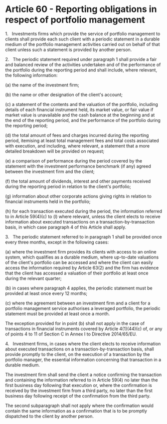 # Article 60 - Reporting obligations in respect of portfolio management


1.   Investments firms which provide the service of portfolio management to clients shall provide each such client with a periodic statement in a durable medium of the portfolio management activities carried out on behalf of that client unless such a statement is provided by another person.

2.   The periodic statement required under paragraph 1 shall provide a fair and balanced review of the activities undertaken and of the performance of the portfolio during the reporting period and shall include, where relevant, the following information:

(a) the name of the investment firm;

(b) the name or other designation of the client's account;

(c) a statement of the contents and the valuation of the portfolio, including details of each financial instrument held, its market value, or fair value if market value is unavailable and the cash balance at the beginning and at the end of the reporting period, and the performance of the portfolio during the reporting period;

(d) the total amount of fees and charges incurred during the reporting period, itemising at least total management fees and total costs associated with execution, and including, where relevant, a statement that a more detailed breakdown will be provided on request;

(e) a comparison of performance during the period covered by the statement with the investment performance benchmark (if any) agreed between the investment firm and the client;

(f) the total amount of dividends, interest and other payments received during the reporting period in relation to the client's portfolio;

(g) information about other corporate actions giving rights in relation to financial instruments held in the portfolio;

(h) for each transaction executed during the period, the information referred to in Article 59(4)(c) to (l) where relevant, unless the client elects to receive information about executed transactions on a transaction-by-transaction basis, in which case paragraph 4 of this Article shall apply.

3.   The periodic statement referred to in paragraph 1 shall be provided once every three months, except in the following cases:

(a) where the investment firm provides its clients with access to an online system, which qualifies as a durable medium, where up-to-date valuations of the client's portfolio can be accessed and where the client can easily access the information required by Article 63(2) and the firm has evidence that the client has accessed a valuation of their portfolio at least once during the relevant quarter;

(b) in cases where paragraph 4 applies, the periodic statement must be provided at least once every 12 months;

(c) where the agreement between an investment firm and a client for a portfolio management service authorises a leveraged portfolio, the periodic statement must be provided at least once a month.

The exception provided for in point (b) shall not apply in the case of transactions in financial instruments covered by Article 4(1)(44)(c) of, or any of points 4 to 11 of Section C in Annex I to Directive 2014/65/EU.

4.   Investment firms, in cases where the client elects to receive information about executed transactions on a transaction-by-transaction basis, shall provide promptly to the client, on the execution of a transaction by the portfolio manager, the essential information concerning that transaction in a durable medium.

The investment firm shall send the client a notice confirming the transaction and containing the information referred to in Article 59(4) no later than the first business day following that execution or, where the confirmation is received by the investment firm from a third party, no later than the first business day following receipt of the confirmation from the third party.

The second subparagraph shall not apply where the confirmation would contain the same information as a confirmation that is to be promptly dispatched to the client by another person.
